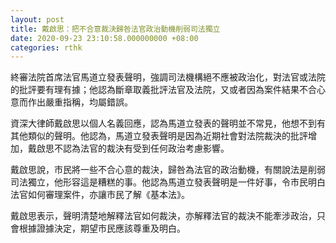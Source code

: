 ```yaml
---
layout: post
title: 戴啟思：把不合意裁決歸咎法官政治動機削弱司法獨立
date: 2020-09-23 23:10:58.000000000 +08:00
categories: rthk
---
```


終審法院首席法官馬道立發表聲明，強調司法機構絕不應被政治化，對法官或法院的批評要有理有據；他認為斷章取義批評法官及法院，又或者因為案件結果不合心意而作出嚴重指稱，均屬錯誤。

資深大律師戴啟思以個人名義回應，認為馬道立發表的聲明並不常見，他想不到有其他類似的聲明。他認為，馬道立發表聲明是因為近期社會對法院裁決的批評增加，戴啟思不認為法官的裁決有受到任何政治考慮影響。

戴啟思說，市民將一些不合心意的裁決，歸咎為法官的政治動機，有關說法是削弱司法獨立，他形容這是糟糕的事。他認為馬道立發表聲明是一件好事，令市民明白法官如何審理案件，亦讓市民了解《基本法》。

戴啟思表示，聲明清楚地解釋法官如何裁決，亦解釋法官的裁決不能牽涉政治，只會根據證據決定，期望市民應該尊重及明白。

